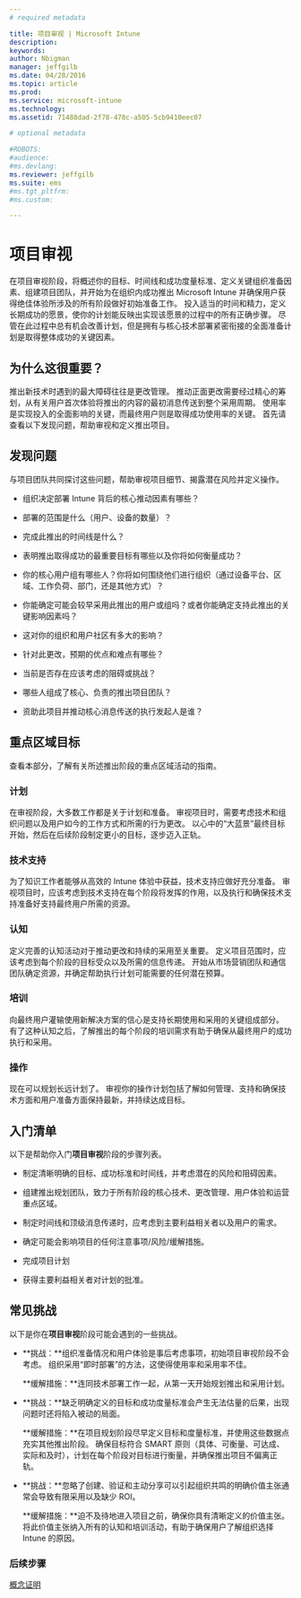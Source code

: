 ```yaml
---
# required metadata

title: 项目审视 | Microsoft Intune
description:
keywords:
author: Nbigman
manager: jeffgilb
ms.date: 04/28/2016
ms.topic: article
ms.prod:
ms.service: microsoft-intune
ms.technology:
ms.assetid: 71488dad-2f78-478c-a505-5cb9410eec07

# optional metadata

#ROBOTS:
#audience:
#ms.devlang:
ms.reviewer: jeffgilb
ms.suite: ems
#ms.tgt_pltfrm:
#ms.custom:

---
```


# 项目审视
在项目审视阶段，将概述你的目标、时间线和成功度量标准、定义关键组织准备因素、组建项目团队，并开始为在组织内成功推出 Microsoft Intune 并确保用户获得绝佳体验所涉及的所有阶段做好初始准备工作。
投入适当的时间和精力，定义长期成功的愿景，使你的计划能反映出实现该愿景的过程中的所有正确步骤。 尽管在此过程中总有机会改善计划，但是拥有与核心技术部署紧密衔接的全面准备计划是取得整体成功的关键因素。

## 为什么这很重要？
推出新技术时遇到的最大障碍往往是更改管理。 推动正面更改需要经过精心的筹划，从有关用户首次体验将推出的内容的最初消息传送到整个采用周期。 使用率是实现投入的全面影响的关键，而最终用户则是取得成功使用率的关键。
首先请查看以下发现问题，帮助审视和定义推出项目。

## 发现问题
与项目团队共同探讨这些问题，帮助审视项目细节、揭露潜在风险并定义操作。

-   组织决定部署 Intune 背后的核心推动因素有哪些？

-   部署的范围是什么（用户、设备的数量）？
-   完成此推出的时间线是什么？

-   表明推出取得成功的最重要目标有哪些以及你将如何衡量成功？

-   你的核心用户组有哪些人？你将如何围绕他们进行组织（通过设备平台、区域、工作负荷、部门，还是其他方式）？

-   你能确定可能会较早采用此推出的用户或组吗？或者你能确定支持此推出的关键影响因素吗？

-   这对你的组织和用户社区有多大的影响？

-   针对此更改，预期的优点和难点有哪些？

-   当前是否存在应该考虑的阻碍或挑战？

-   哪些人组成了核心、负责的推出项目团队？

-   资助此项目并推动核心消息传送的执行发起人是谁？

## 重点区域目标
查看本部分，了解有关所述推出阶段的重点区域活动的指南。

### 计划

在审视阶段，大多数工作都是关于计划和准备。 审视项目时，需要考虑技术和组织问题以及用户如今的工作方式和所需的行为更改。 以心中的“大蓝景”最终目标开始，然后在后续阶段制定更小的目标，逐步迈入正轨。

### 技术支持
为了知识工作者能够从高效的 Intune 体验中获益，技术支持应做好充分准备。 审视项目时，应该考虑到技术支持在每个阶段将发挥的作用，以及执行和确保技术支持准备好支持最终用户所需的资源。

### 认知
定义完善的认知活动对于推动更改和持续的采用至关重要。 定义项目范围时，应该考虑到每个阶段的目标受众以及所需的信息传递。 开始从市场营销团队和通信团队确定资源，并确定帮助执行计划可能需要的任何潜在预算。

### 培训
向最终用户灌输使用新解决方案的信心是支持长期使用和采用的关键组成部分。 有了这种认知之后，了解推出的每个阶段的培训需求有助于确保从最终用户的成功执行和采用。

### 操作
现在可以规划长远计划了。 审视你的操作计划包括了解如何管理、支持和确保技术方面和用户准备方面保持最新，并持续达成目标。

## 入门清单
以下是帮助你入门**项目审视**阶段的步骤列表。

-   制定清晰明确的目标、成功标准和时间线，并考虑潜在的风险和阻碍因素。

-   组建推出规划团队，致力于所有阶段的核心技术、更改管理、用户体验和运营重点区域。

-   制定时间线和顶级消息传递时，应考虑到主要利益相关者以及用户的需求。

-   确定可能会影响项目的任何注意事项/风险/缓解措施。

-   完成项目计划

-   获得主要利益相关者对计划的批准。

## 常见挑战
以下是你在**项目审视**阶段可能会遇到的一些挑战。

-   **挑战：**组织准备情况和用户体验是事后考虑事项，初始项目审视阶段不会考虑。 组织采用“即时部署”的方法，这使得使用率和采用率不佳。

    **缓解措施：**连同技术部署工作一起，从第一天开始规划推出和采用计划。

-   **挑战：**缺乏明确定义的目标和成功度量标准会产生无法估量的后果，出现问题时还将陷入被动的局面。

    **缓解措施：**在项目规划阶段尽早定义目标和度量标准，并使用这些数据点充实其他推出阶段。 确保目标符合 SMART 原则（具体、可衡量、可达成、实际和及时），计划在每个阶段对目标进行衡量，并确保推出项目不偏离正轨。

-   **挑战：**忽略了创建、验证和主动分享可以引起组织共鸣的明确价值主张通常会导致有限采用以及缺少 ROI。

    **缓解措施：**迫不及待地进入项目之前，确保你具有清晰定义的价值主张。 将此价值主张纳入所有的认知和培训活动，有助于确保用户了解组织选择 Intune 的原因。

### 后续步骤
[概念证明](proof-of-concept.md)


<!--HONumber=May16_HO2-->


